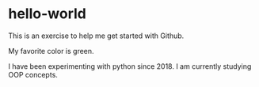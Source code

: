 hello-world
===========

This is an exercise to  help me get started with Github.

My favorite color is green.

I have been experimenting with python since 2018. I am currently studying OOP concepts.
